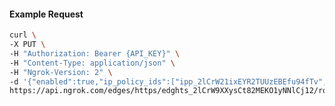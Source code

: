 <!-- Code generated for API Clients. DO NOT EDIT. -->

#### Example Request

```bash
curl \
-X PUT \
-H "Authorization: Bearer {API_KEY}" \
-H "Content-Type: application/json" \
-H "Ngrok-Version: 2" \
-d '{"enabled":true,"ip_policy_ids":["ipp_2lCrW21ixEYR2TUUzEBEfu94fTv","ipp_2lCrW5TcFIfarKNECm9WLcuU1Du"]}' \
https://api.ngrok.com/edges/https/edghts_2lCrW9XXysCt82MEKO1yNNlCj12/routes/edghtsrt_2lCrW92FoPevHlyuyXQMoVamdD9/ip_restriction
```
